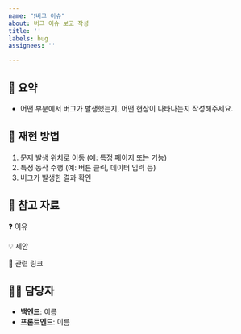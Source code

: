 ```yaml
---
name: "❗버그 이슈"
about: 버그 이슈 보고 작성
title: ''
labels: bug
assignees: ''

---
```


<!--📚 GitHub 이슈 작성 템플릿 -->
<!-- 예시 입니다.
		hotfix: 무슨 버그 수정 필요
		fit: 무슨 버그 수정 필요		
-->

🚨 요약
---
<!-- 버그에 대한 간단하고 명확한 설명 -->

- 어떤 부분에서 버그가 발생했는지, 어떤 현상이 나타나는지 작성해주세요.

🔄 재현 방법
---
<!-- 버그를 재현하는 단계에 대한 자세한 설명 -->

1. 문제 발생 위치로 이동 (예: 특정 페이지 또는 기능)
2. 특정 동작 수행 (예: 버튼 클릭, 데이터 입력 등)
3. 버그가 발생한 결과 확인

📸 참고 자료
---
<!-- 스크린샷(버그이미지, 코드이미지), 에러로그를 적어주세요. 없다면 적지 않아도 됩니다.-->

❓ 이유
<!-- 버그가 발생한 이유에 대해 예상이 간다면 적어주세요. 모른다면 적지 않아도 됩니다. -->

💡 제안
<!-- 버그를 해결하기 수정사항에 대해 설명해주세요. 모른다면 적지 않아도 됩니다. -->

🔗 관련 링크
<!-- 기능과 관련해 참고할 링크가 있다면 적어주세요. 없다면 적지 않아도 됩니다. -->


🙋‍♂️ 담당자
---
- **백엔드**: 이름
- **프론트엔드**: 이름
